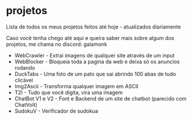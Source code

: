 # projetos
Lista de todos os meus projetos feitos até hoje - atualizados diariamente

Caso você tenha chego até aqui e queira saber mais sobre algum dos projetos, me chama no discord: galamonk

- WebCrawler - Extrai imagens de qualquer site através de um input
- WebBlocker - Bloqueia toda a pagina da web e deixa só os anuncios rodando
- DuckTabs - Uma foto de um pato que sai abrindo 100 abas de tudo clicável
- Img2Ascii - Transforma qualquer imagem em ASCII
- T2I - Tudo que você digita, vira uma imagem
- ChatBot V1 e V2 - Font e Backend de um site de chatbot (parecido com ChatVolt)
- SudokuV - Verificador de sudokua

